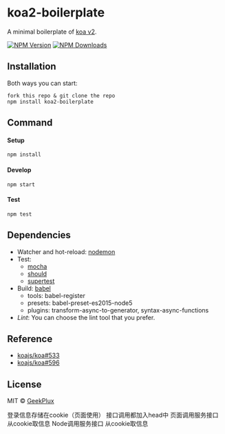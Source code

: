 # koa2-boilerplate

A minimal boilerplate of [koa v2](https://github.com/koajs/koa/issues/533).

[![NPM Version][npm-image]][npm-url]
[![NPM Downloads][downloads-image]][downloads-url]

## Installation

Both ways you can start:

    fork this repo & git clone the repo
    npm install koa2-boilerplate


## Command

#### Setup

    npm install

#### Develop

    npm start

#### Test

    npm test



## Dependencies

- Watcher and hot-reload: [nodemon](http://nodemon.io/)
- Test:
    + [mocha](https://mochajs.org/)
    + [should](https://github.com/shouldjs/should.js)
    + [supertest](https://github.com/visionmedia/supertest)
- Build: [babel](http://babeljs.io/)
    + tools: babel-register
    + presets: babel-preset-es2015-node5
    + plugins: transform-async-to-generator, syntax-async-functions
- *Lint*:
    You can choose the lint tool that you prefer.

## Reference

- [koajs/koa#533](https://github.com/koajs/koa/issues/533)
- [koajs/koa#596](https://github.com/koajs/koa/issues/596)


## License

MIT &copy; [GeekPlux](https://github.com/geekplux)



[npm-image]: https://img.shields.io/npm/v/koa2-boilerplate.svg
[npm-url]: https://npmjs.org/package/koa2-boilerplate
[downloads-image]: https://img.shields.io/npm/dm/koa2-boilerplate.svg
[downloads-url]: https://npmjs.org/package/koa2-boilerplate






<!--#####TODOLIST
1.路由
2.代理
3.目录结构
#####TODOLIST-->
登录信息存储在cookie（页面使用）
接口调用都加入head中
页面调用服务接口  从cookie取信息
Node调用服务接口 从cookie取信息